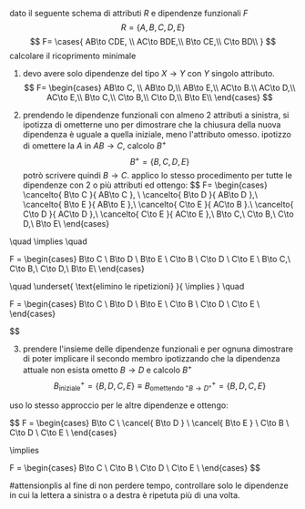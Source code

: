 dato il seguente schema di attributi $R$ e dipendenze funzionali $F$
$$
R = \{A,B,C,D,E\}
$$
$$
F= \cases{
AB\to CDE, \\
	AC\to BDE,\\
	B\to CE,\\
	C\to BD\\
}
$$
calcolare il ricoprimento minimale

1. devo avere solo dipendenze del tipo $X\to Y$ con $Y$ singolo attributo.
 $$
 F= \begin{cases}
 AB\to C, \\
 	AB\to D,\\
 	AB\to E,\\
 	AC\to B.\\
 	AC\to D,\\
 	AC\to E,\\
 	B\to C,\\
 	C\to B,\\
 	C\to D,\\
 	B\to E\\
 \end{cases}
 $$

2. prendendo le dipendenze funzionali con almeno 2 attributi a sinistra, si ipotizza di ometterne uno per dimostrare che la chiusura della nuova dipendenza è uguale a quella iniziale, meno l'attributo omesso.
 ipotizzo di omettere la $A$ in $AB \to C$, calcolo $B^+$
 $$
 B^+=\{B,C,D,E\}
 $$
 potrò scrivere quindi $B\to C$.
 applico lo stesso procedimento per tutte le dipendenze con 2 o più attributi ed ottengo:
 $$
  F= \begin{cases}
 \cancelto{ B\to C }{ AB\to C }, \\
 \cancelto{ B\to D }{ AB\to D },\\
 \cancelto{ B\to E }{ AB\to E },\\
 \cancelto{ C\to E }{ AC\to B }.\\
 \cancelto{ C\to D }{ AC\to D },\\
 \cancelto{ C\to E }{ AC\to E },\\
 B\to C,\\
 C\to B,\\
 C\to D,\\
 B\to E\\
 \end{cases}
 
 \quad \implies \quad
 
  F = \begin{cases}
 B\to C \\
 B\to D \\
 B\to E \\
 C\to B \\
 C\to D \\
 C\to E \\
 B\to C,\\
 C\to B,\\
 C\to D,\\
 B\to E\\
 \end{cases}
 
 \quad \underset{ \text{elimino le ripetizioni} }{ \implies } \quad
 
 F = \begin{cases}
 B\to C \\
 B\to D \\
 B\to E \\
 C\to B \\
 C\to D \\
 C\to E \\
 \end{cases}
 
 $$

3. prendere l'insieme delle dipendenze funzionali e per ognuna dimostrare di poter implicare il secondo membro ipotizzando che la dipendenza attuale non esista
 ometto $B\to D$ e calcolo $B^+$
 $$
 B^+_{\text{iniziale}}=\{B,D,C,E\} \equiv B^+_{\text{omettendo "} B\to D \text{"}}=\{B,D,C,E\}
 $$
 
 uso lo stesso approccio per le altre dipendenze e ottengo:
 
 $$
 F = \begin{cases}
  B\to C \\
  \cancel{ B\to D } \\
  \cancel{ B\to E } \\
  C\to B \\
  C\to D \\
  C\to E \\
  \end{cases}
 
 \implies
 
 F = \begin{cases}
  B\to C \\
  C\to B \\
  C\to D \\
  C\to E \\
  \end{cases}
 $$

#attensionplis 
al fine di non perdere tempo, controllare solo le dipendenze in cui la lettera a sinistra o a destra è ripetuta più di una volta.